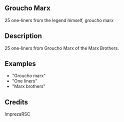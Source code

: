 ## Groucho Marx
25 one-liners from the legend himself, groucho marx

## Description
25 one-liners from Groucho Marx of the Marx Brothers.

## Examples
 - "Groucho marx"
 - "One liners"
 - "Marx brothers"


## Credits
ImprezaRSC



